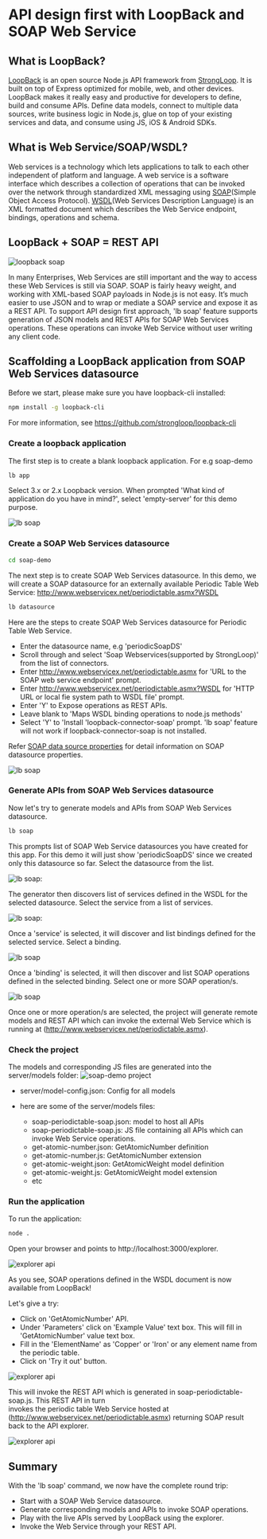 # API design first with LoopBack and SOAP Web Service

## What is LoopBack?

[LoopBack](http://loopback.io) is an open source Node.js API framework from [StrongLoop](http://www.strongloop.com). 
It is built on top of Express optimized for mobile, web, and other devices.  LoopBack makes 
it really easy and productive for developers to define, build and consume APIs. Define data 
models, connect to multiple data sources, write business logic in Node.js, glue on top of your
existing services and data, and consume using JS, iOS & Android SDKs.

## What is Web Service/SOAP/WSDL?

Web services is a technology which lets applications to talk to each other independent 
of platform and language. A web service is a software interface which describes a collection 
of operations that can be invoked over the network through standardized XML messaging using 
[SOAP](https://www.w3.org/TR/soap/)(Simple Object Access Protocol). [WSDL](https://www.w3.org/TR/wsdl20/)(Web Services Description Language) is an 
XML formatted document which describes the Web Service endpoint, bindings, operations 
and schema.

## LoopBack + SOAP = REST API

![loopback soap](images/loopback-soap-integration.png) 

In many Enterprises, Web Services are still important and the way to access these
Web Services is still via SOAP. SOAP is fairly heavy weight, and working with XML-based SOAP 
payloads in Node.js is not easy.  It’s much easier to use JSON and to wrap or mediate a SOAP 
service and expose it as a REST API. To support API design first approach, 'lb soap' feature
supports generation of JSON models and REST APIs for SOAP Web Services operations. These operations 
can invoke Web Service without user writing any client code.

## Scaffolding a LoopBack application from SOAP Web Services datasource

Before we start, please make sure you have loopback-cli installed:

```sh
npm install -g loopback-cli
```
For more information, see https://github.com/strongloop/loopback-cli

### Create a loopback application

The first step is to create a blank loopback application. For e.g soap-demo

```sh
lb app
```
Select 3.x or 2.x Loopback version. When prompted 'What kind of application do you have in mind?', 
select 'empty-server' for this demo purpose.

![lb soap](images/loopback-app.png)

### Create a SOAP Web Services datasource

```sh
cd soap-demo
```

The next step is to create SOAP Web Services datasource. In this demo, we will create a SOAP datasource
for an externally available Periodic Table Web Service: http://www.webservicex.net/periodictable.asmx?WSDL                                                                                                          

```sh
lb datasource
```
Here are the steps to create SOAP Web Services datasource for Periodic Table Web Service.

- Enter the datasource name, e.g 'periodicSoapDS'
- Scroll through and select 'Soap Webservices(supported by StrongLoop)' from the list of connectors.
- Enter http://www.webservicex.net/periodictable.asmx for 'URL to the SOAP web service endpoint' prompt.
- Enter http://www.webservicex.net/periodictable.asmx?WSDL for 'HTTP URL or local fie system path to WSDL file' prompt.
- Enter 'Y' to Expose operations as REST APIs.
- Leave blank to 'Maps WSDL binding operations to node.js methods'
- Select 'Y' to 'Install 'loopback-connector-soap' prompt. 'lb soap' feature will not work if loopback-connector-soap
  is not installed.

Refer [SOAP data source properties](http://loopback.io/doc/en/lb3/SOAP-connector.html) for detail information on SOAP datasource properties.

![lb soap](images/loopback-datasource.png)

### Generate APIs from SOAP Web Services datasource

Now let's try to generate models and APIs from SOAP Web Services datasource.

```sh
lb soap
```
This prompts list of SOAP Web Service datasources you have created for this app. For this demo it will just
show 'periodicSoapDS' since we created only this datasource so far. Select the datasource from the list.

![lb soap:](images/loopback-datasource-select.png)

The generator then discovers list of services defined in the WSDL for the selected datasource. 
Select the service from a list of services.

![lb soap:](images/loopback-soap-service.png)

Once a 'service' is selected, it will discover and list bindings defined for the selected service. 
Select a binding.

![lb soap](images/loopback-soap-binding.png)

Once a 'binding' is selected, it will then discover and list SOAP operations defined in the selected binding.
Select one or more SOAP operation/s.

![lb soap](images/loopback-soap-operations.png)

Once one or more operation/s are selected, the project will generate remote models and REST API which can 
invoke the external Web Service which is running at (http://www.webservicex.net/periodictable.asmx).

### Check the project

The models and corresponding JS files are generated into the server/models folder:
![soap-demo project](images/soap-demo-project.png)

- server/model-config.json: Config for all models

- here are some of the server/models files: 

  - soap-periodictable-soap.json: model to host all APIs
  - soap-periodictable-soap.js: JS file containing all APIs which can invoke Web Service operations.
  - get-atomic-number.json: GetAtomicNumber definition
  - get-atomic-number.js: GetAtomicNumber extension
  - get-atomic-weight.json: GetAtomicWeight model definition
  - get-atomic-weight.js: GetAtomicWeight model extension
  - etc

### Run the application

To run the application:
```sh
node .
```

Open your browser and points to http://localhost:3000/explorer.

![explorer api](images/api-explorer.png)

As you see, SOAP operations defined in the WSDL document is now available from LoopBack!

Let's give a try:

- Click on 'GetAtomicNumber' API.
- Under 'Parameters' click on 'Example Value' text box. This will fill in 'GetAtomicNumber' value text box. 
- Fill in the 'ElementName' as 'Copper' or 'Iron' or any element name from the periodic table. 
- Click on 'Try it out' button. 

![explorer api](images/invoke-api-webservice.png)

This will invoke the REST API which is generated in soap-periodictable-soap.js. This REST API in turn  
invokes the periodic table Web Service hosted at (http://www.webservicex.net/periodictable.asmx) returning SOAP result 
back to the API explorer. 

![explorer api](images/api-webservice-result.png)

## Summary

With the 'lb soap' command, we now have the complete round trip: 
- Start with a SOAP Web Service datasource.
- Generate corresponding models and APIs to invoke SOAP operations.
- Play with the live APIs served by LoopBack using the explorer.
- Invoke the Web Service through your REST API.

